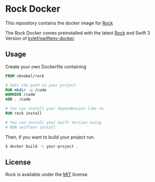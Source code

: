 # Rock Docker

This repository contains the docker image for [Rock](https://github.com/vknabel/Rock)

The Rock Docker comes preinstalled with the latest [Rock](https://github.com/vknabel/Rock) and Swift 3 Version of [kylef/swiftenv-docker](https://github.com/kylef/swiftenv-docker).

## Usage

Create your own Dockerfile containing

```dockerfile
FROM vknabel/rock

# Sets the path to your project
RUN mkdir -p /code
WORKDIR /code
ADD . /code

# You can install your dependencies like so
RUN rock install

# You can install your Swift Version using
# RUN swiftenv install
```

Then, if you want to build your project run.

```bash
$ docker build -t your-project .
```

## License

Rock is available under the [MIT](LICENSE) license.
